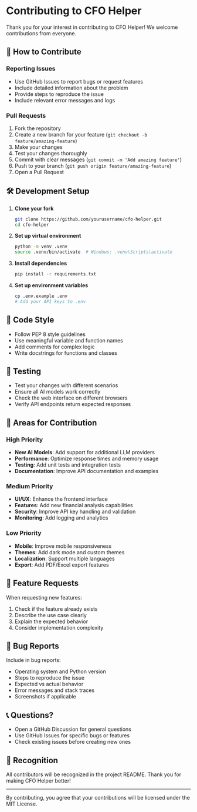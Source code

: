 # Contributing to CFO Helper

Thank you for your interest in contributing to CFO Helper! We welcome contributions from everyone.

## 🤝 How to Contribute

### Reporting Issues
- Use GitHub Issues to report bugs or request features
- Include detailed information about the problem
- Provide steps to reproduce the issue
- Include relevant error messages and logs

### Pull Requests
1. Fork the repository
2. Create a new branch for your feature (`git checkout -b feature/amazing-feature`)
3. Make your changes
4. Test your changes thoroughly
5. Commit with clear messages (`git commit -m 'Add amazing feature'`)
6. Push to your branch (`git push origin feature/amazing-feature`)
7. Open a Pull Request

## 🛠 Development Setup

1. **Clone your fork**
   ```bash
   git clone https://github.com/yourusername/cfo-helper.git
   cd cfo-helper
   ```

2. **Set up virtual environment**
   ```bash
   python -m venv .venv
   source .venv/bin/activate  # Windows: .venv\Scripts\activate
   ```

3. **Install dependencies**
   ```bash
   pip install -r requirements.txt
   ```

4. **Set up environment variables**
   ```bash
   cp .env.example .env
   # Add your API keys to .env
   ```

## 📝 Code Style

- Follow PEP 8 style guidelines
- Use meaningful variable and function names
- Add comments for complex logic
- Write docstrings for functions and classes

## 🧪 Testing

- Test your changes with different scenarios
- Ensure all AI models work correctly
- Check the web interface on different browsers
- Verify API endpoints return expected responses

## 🌟 Areas for Contribution

### High Priority
- **New AI Models**: Add support for additional LLM providers
- **Performance**: Optimize response times and memory usage
- **Testing**: Add unit tests and integration tests
- **Documentation**: Improve API documentation and examples

### Medium Priority
- **UI/UX**: Enhance the frontend interface
- **Features**: Add new financial analysis capabilities
- **Security**: Improve API key handling and validation
- **Monitoring**: Add logging and analytics

### Low Priority
- **Mobile**: Improve mobile responsiveness
- **Themes**: Add dark mode and custom themes
- **Localization**: Support multiple languages
- **Export**: Add PDF/Excel export features

## 🚀 Feature Requests

When requesting new features:
1. Check if the feature already exists
2. Describe the use case clearly
3. Explain the expected behavior
4. Consider implementation complexity

## 🐛 Bug Reports

Include in bug reports:
- Operating system and Python version
- Steps to reproduce the issue
- Expected vs actual behavior
- Error messages and stack traces
- Screenshots if applicable

## 📞 Questions?

- Open a GitHub Discussion for general questions
- Use GitHub Issues for specific bugs or features
- Check existing issues before creating new ones

## 🙏 Recognition

All contributors will be recognized in the project README. Thank you for making CFO Helper better!

---

By contributing, you agree that your contributions will be licensed under the MIT License.